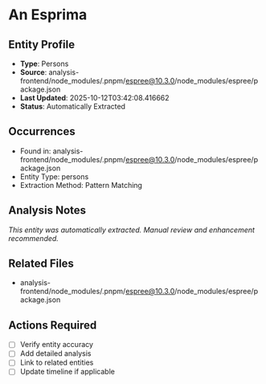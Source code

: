 # An Esprima

## Entity Profile
- **Type**: Persons
- **Source**: analysis-frontend/node_modules/.pnpm/espree@10.3.0/node_modules/espree/package.json
- **Last Updated**: 2025-10-12T03:42:08.416662
- **Status**: Automatically Extracted

## Occurrences
- Found in: analysis-frontend/node_modules/.pnpm/espree@10.3.0/node_modules/espree/package.json
- Entity Type: persons
- Extraction Method: Pattern Matching

## Analysis Notes
*This entity was automatically extracted. Manual review and enhancement recommended.*

## Related Files
- analysis-frontend/node_modules/.pnpm/espree@10.3.0/node_modules/espree/package.json

## Actions Required
- [ ] Verify entity accuracy
- [ ] Add detailed analysis
- [ ] Link to related entities
- [ ] Update timeline if applicable
